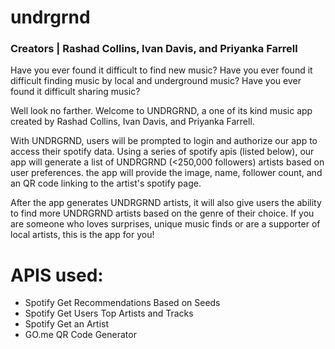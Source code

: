 # undrgrnd
### Creators | Rashad Collins, Ivan Davis, and Priyanka Farrell

Have you ever found it difficult to find new music? Have you ever found it difficult finding music by local and underground music? Have you ever found it difficult sharing music?

Well look no farther. Welcome to UNDRGRND, a one of its kind music app created by Rashad Collins, Ivan Davis, and Priyanka Farrell.

With UNDRGRND, users will be prompted to login and authorize our app to access their spotify data. Using a series of spotify apis (listed below), our app will generate a list of UNDRGRND (<250,000 followers) artists based on user preferences. the app will provide the image, name, follower count, and an QR code linking to the artist's spotify page.

After the app generates UNDRGRND artists, it will also give users the ability to find more UNDRGRND artists based on the genre of their choice. If you are someone who loves surprises, unique music finds or are a supporter of local artists, this is the app for you!

# APIS used:

- Spotify Get Recommendations Based on Seeds
- Spotify Get Users Top Artists and Tracks
- Spotify Get an Artist
- GO.me QR Code Generator
